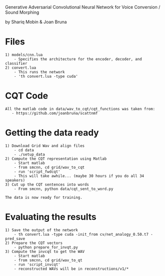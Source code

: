 Generative Adversarial Convolutional Neural Network for Voice Conversion / Sound Morphing

by
Shariq Mobin & Joan Bruna

# Files
    1) models/cnn.lua
        - Specifies the architecture for the encoder, decoder, and classifier
    2) convert.lua
        - This runs the network
        - 'th convert.lua -type cuda'

# CQT Code
    All the matlab code in data/wav_to_cqt/cqt_functions was taken from:
       - https://github.com/joanbruna/scattnmf

# Getting the data ready
    1) Download Grid Wav and align files
        - cd data
        - ./setup_data
    2) Compute the CQT representation using Matlab
        - Start matlab
        - from smcnn, cd grid/wav_to_cqt
        - run 'script_fwdcqt'
        - This will take awhile... (maybe 30 hours if you do all 34 speakers)
    3) Cut up the CQT sentences into words
        - From smcnn, python data/cqt_sent_to_word.py

    The data is now ready for training.

# Evaluating the results
    1) Save the output of the network
        - th convert.lua -type cuda -init_from cv/net_analogy_0.50.t7 -pred_save
    2) Prepare the CQT vectors
        - python prepare_for_invqt.py
    3) Compute the invcqt to get the WAV
        - Start matlab
        - from smcnn, cd grid/wav_to_qt
        - run 'script_invcqt'
        - reconstructed WAVs will be in reconstructions/v1/*
